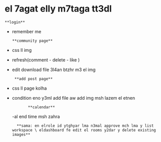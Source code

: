 # el 7agat elly m7taga tt3dl 
    **login**
- remember me

      **community page**
- css ll img

- refresh(comment - delete - like )

- edit download file 3l4an btzhr m3 el img

       **add post page**

- css ll page kolha

- condition eno y3ml add file aw add img msh lazem el etnen

             **calendar**

  -al end time msh zahra

        **sama: en elrole id ytghyar lma n3mal approve mch lma y list workspace \ eldashboard fe edit el rooms y2dar y delete existing images**

